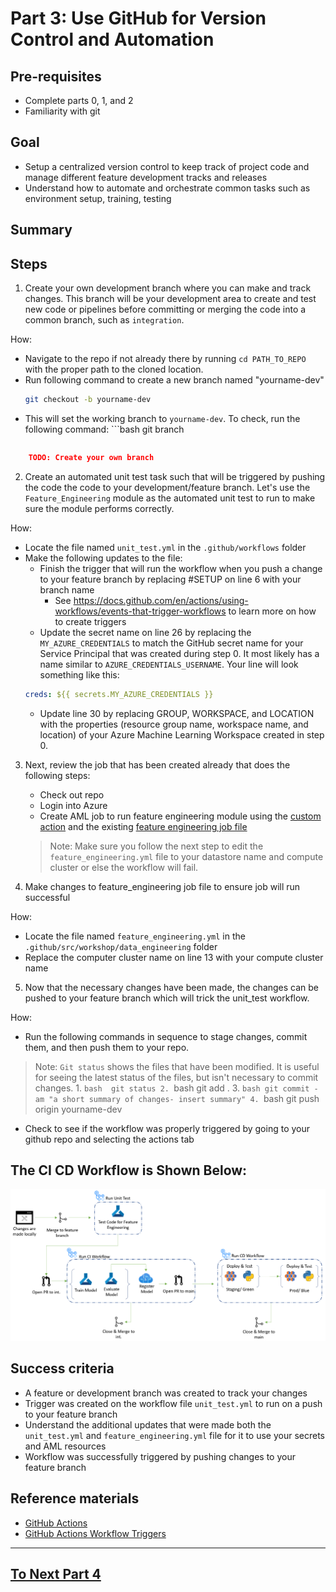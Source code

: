 
# Part 3: Use GitHub for Version Control and Automation

## Pre-requisites
- Complete parts 0, 1, and 2
- Familiarity with git

## Goal 
- Setup a centralized version control to keep track of project code and manage different feature development tracks and releases
- Understand how to automate and orchestrate common tasks such as environment setup, training, testing 

## Summary

## Steps
1. Create your own development branch where you can make and track changes. This branch will be your development area to create and test new code or pipelines before committing or merging the code into a common branch, such as ```integration```.

How: 
- Navigate to the repo if not already there by running ```cd PATH_TO_REPO``` with the proper path to the cloned location.
- Run following command to create a new branch named "yourname-dev"
    ```bash
    git checkout -b yourname-dev
    ```
- This will set the working branch to ```yourname-dev```. To check, run the following command:
        ```bash
    git branch
    ```
```json
    TODO: Create your own branch
```

2. Create an automated unit test task such that will be triggered by pushing the code the code to your development/feature branch. Let's use the ```Feature_Engineering``` module as the automated unit test to run to make sure the module performs correctly. 

How:
- Locate the file named ```unit_test.yml``` in the ```.github/workflows``` folder
- Make the following updates to the file:
    - Finish the trigger that will run the workflow when you push a change to your feature branch by replacing #SETUP on line 6 with your branch name
        - See https://docs.github.com/en/actions/using-workflows/events-that-trigger-workflows to learn more on how to create triggers
    - Update the secret name on line 26 by replacing the ```MY_AZURE_CREDENTIALS``` to match the GitHub secret name for your Service Principal that was created during step 0. It most likely has a name similar to ```AZURE_CREDENTIALS_USERNAME```. Your line will look something like this:
    ```yaml
    creds: ${{ secrets.MY_AZURE_CREDENTIALS }}
    ```
    - Update line 30 by replacing GROUP, WORKSPACE, and LOCATION with the properties (resource group name, workspace name, and location) of your Azure Machine Learning Workspace created in step 0.
3. Next, review the job that has been created already that does the following steps:
    - Check out repo
    - Login into Azure
    - Create AML job to run feature engineering module using the [custom action](../../../.github/actions/aml-job-create/action.yaml) and the existing [feature engineering job file](../core/data_engineering/my_feature_engineering.yml)
    > Note: Make sure you follow the next step to edit the ```feature_engineering.yml``` file to your datastore name and compute cluster or else the workflow will fail.

4. Make changes to feature_engineering job file to ensure job will run successful

How:
- Locate the file named ```feature_engineering.yml``` in the ```.github/src/workshop/data_engineering``` folder
- Replace the computer cluster name on line 13 with your compute cluster name

5. Now that the necessary changes have been made, the changes can be pushed to your feature branch which will trick the unit_test workflow.

How:
- Run the following commands in sequence to stage changes, commit them, and then push them to your repo. 
> Note: ```Git status``` shows the files that have been modified. It is useful for seeing the latest status of the files, but isn't necessary to commit changes.
    1. ```bash 
        git status
    2. ```bash 
        git add .
    3. ```bash
        git commit -am "a short summary of changes- insert summary"
    4. ```bash
        git push origin yourname-dev
- Check to see if the workflow was properly triggered by going to your github repo and selecting the actions tab

## The CI CD Workflow is Shown Below:
![pipeline](images/part3cicd.png)

## Success criteria
- A feature or development branch was created to track your changes
- Trigger was created on the workflow file ```unit_test.yml``` to run on a push to your feature branch
- Understand the additional updates that were made both the ```unit_test.yml``` and ```feature_engineering.yml``` file for it to use your secrets and AML resources
- Workflow was successfully triggered by pushing changes to your feature branch

## Reference materials
- [GitHub Actions](https://github.com/features/actions)
- [GitHub Actions Workflow Triggers](https://docs.github.com/en/actions/using-workflows/events-that-trigger-workflows)

---

## [To Next Part 4](part_4.md)
